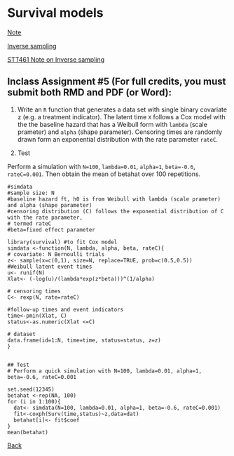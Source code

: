 # Survival models
[Note](https://app.box.com/s/kykg6pmjb757lhiuq3knawcakmsz4umc)

[Inverse sampling](https://app.box.com/s/rv8u5fa7btrluqzfo3k10wn10lk2kc45)

[STT461 Note on Inverse sampling](https://app.box.com/s/0zqvlwnz1i4kpx4j5wkpb9hjaiq0btn4)

## Inclass Assignment #5 (For full credits, you must submit both RMD and PDF (or Word):

1. Write an `R` function that generates a data set with single binary covariate z (e.g. a treatment indicator).
The latent time `X` follows a Cox model with the the baseline hazard that has a Weibull form with `lambda` (scale prameter) and `alpha` (shape parameter).
Censoring times are randomly drawn form an exponential distribution with the rate parameter `rateC`.

2. Test

Perform a simulation with `N=100`, `lambda=0.01`, `alpha=1`, `beta=-0.6`, `rateC=0.001`.
Then obtain the mean of betahat over 100 repetitions.

```{r}
#simdata
#sample size: N
#baseline hazard ft, h0 is from Weibull with lambda (scale prameter) and alpha (shape parameter)
#censoring distribution (C) follows the exponential distribution of C with the rate parameter,
# termed rateC 
#beta=fixed effect parameter

library(survival) #to fit Cox model
simdata <-function(N, lambda, alpha, beta, rateC){
# covariate: N Bernoulli trials
z<- sample(x=c(0,1), size=N, replace=TRUE, prob=c(0.5,0.5))
#Weibull latent event times
u<- runif(N)
Xlat<- (-log(u)/(lambda*exp(z*beta)))^(1/alpha)

# censoring times
C<- rexp(N, rate=rateC)

#follow-up times and event indicators
time<-pmin(Xlat, C)
status<-as.numeric(Xlat <=C)

# dataset
data.frame(id=1:N, time=time, status=status, z=z)
}


## Test
# Perform a quick simulation with N=100, lambda=0.01, alpha=1, beta=-0.6, rateC=0.001

set.seed(12345)
betahat <-rep(NA, 100)
for (i in 1:100){
  dat<- simdata(N=100, lambda=0.01, alpha=1, beta=-0.6, rateC=0.001)
  fit<-coxph(Surv(time,status)~z,data=dat)
  betahat[i]<- fit$coef
}
mean(betahat)
```

[Back](https://github.com/younghhk/STAT_COMP/)
